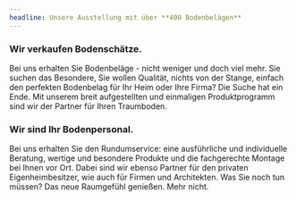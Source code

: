 ```yaml
---
headline: Unsere Ausstellung mit über **400 Bodenbelägen**
---
```


<div class="c-primary-section__content-section" data-reveal>
  <h3 class="c-headline-secondary">Wir verkaufen <strong>Bodenschätze</strong>.</h3>
  
  <span class="c-headline-secondary-inline">Bei uns erhalten Sie Bodenbeläge</span> - nicht weniger und doch viel mehr. Sie suchen das Besondere, Sie wollen Qualität, nichts von der Stange, einfach den perfekten Bodenbelag für Ihr Heim oder Ihre Firma? Die Suche hat ein Ende. Mit unserem breit aufgestellten und einmaligen Produktprogramm sind wir der Partner für Ihren Traumboden.
</div>

<div class="c-primary-section__content-section" data-reveal>
  <h3 class="c-headline-secondary">Wir sind Ihr <strong>Bodenpersonal</strong>.</h3>
  
  <span class="c-headline-secondary-inline">Bei uns erhalten Sie den Rundumservice:</span> eine ausführliche und individuelle Beratung, wertige und besondere Produkte und die fachgerechte Montage bei Ihnen vor Ort. Dabei sind wir ebenso Partner für den privaten Eigenheimbesitzer, wie auch für Firmen und Architekten. Was Sie noch tun müssen? Das neue Raumgefühl genießen. Mehr nicht.
</div>
